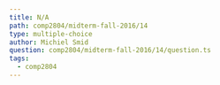 ```yaml
---
title: N/A
path: comp2804/midterm-fall-2016/14
type: multiple-choice
author: Michiel Smid
question: comp2804/midterm-fall-2016/14/question.ts
tags:
  - comp2804
---
```

